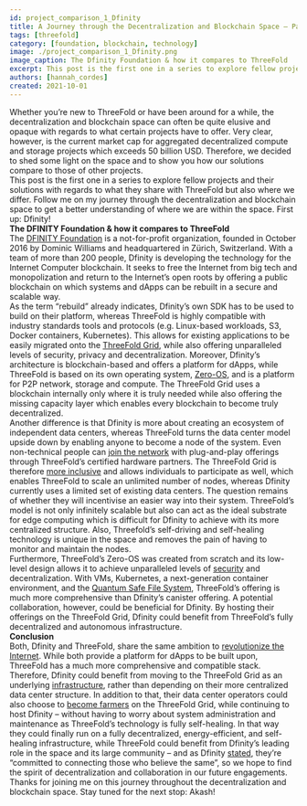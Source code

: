 ```yaml
---
id: project_comparison_1_Dfinity
title: A Journey through the Decentralization and Blockchain Space – Part One: Dfinity
tags: [threefold]
category: [foundation, blockchain, technology]
image: ./project_comparison_1_Dfinity.png
image_caption: The Dfinity Foundation & how it compares to ThreeFold
excerpt: This post is the first one in a series to explore fellow projects and their solutions with regards to what they share with ThreeFold but also where we differ. Follow me on my journey through the space. First up: Dfinity!
authors: [hannah_cordes]
created: 2021-10-01
---
```


Whether you’re new to ThreeFold or have been around for a while, the decentralization and blockchain space can often be quite elusive and opaque with regards to what certain projects have to offer. Very clear, however, is the current market cap for aggregated decentralized compute and storage projects which exceeds 50 billion USD. Therefore, we decided to shed some light on the space and to show you how our solutions compare to those of other projects. 
<br/>
This post is the first one in a series to explore fellow projects and their solutions with regards to what they share with ThreeFold but also where we differ. Follow me on my journey through the decentralization and blockchain space to get a better understanding of where we are within the space. First up: Dfinity!
<br/>
**The DFINITY Foundation & how it compares to ThreeFold**
<br/>
The [DFINITY Foundation](https://dfinity.org/foundation) is a not-for-profit organization, founded in October 2016 by Dominic Williams and headquartered in Zürich, Switzerland. With a team of more than 200 people, Dfinity is developing the technology for the Internet Computer blockchain. It seeks to free the Internet from big tech and monopolization and return to the Internet’s open roots by offering a public blockchain on which systems and dApps can be rebuilt in a secure and scalable way.
<br/>
As the term “rebuild” already indicates, Dfinity’s own SDK has to be used to build on their platform, whereas ThreeFold is highly compatible with industry standards tools and protocols (e.g. Linux-based workloads, S3, Docker containers, Kubernetes). This allows for existing applications to be easily migrated onto the [ThreeFold Grid](https://threefold.io/grid), while also offering unparalleled levels of security, privacy and decentralization. Moreover, Dfinity’s architecture is blockchain-based and offers a platform for dApps, while ThreeFold is based on its own operating system, [Zero-OS](https://threefold.io/how-it-works/zero-os), and is a platform for P2P network, storage and compute. The ThreeFold Grid uses a blockchain internally only where it is truly needed while also offering the missing capacity layer which enables every blockchain to become truly decentralized.
<br/>
Another difference is that Dfinity is more about creating an ecosystem of independent data centers, whereas ThreeFold turns the data center model upside down by enabling anyone to become a node of the system. Even non-technical people can [join the network](https://threefold.io/farming/get_3node) with plug-and-play offerings through ThreeFold’s certified hardware partners. The ThreeFold Grid is therefore [more inclusive](https://www.threefold.io/blog/post/tf_grid_peoples_internet/) and allows individuals to participate as well, which enables ThreeFold to scale an unlimited number of nodes, whereas Dfinity currently uses a limited set of existing data centers. The question remains of whether they will incentivise an easier way into their system. ThreeFold’s model is not only infinitely scalable but also can act as the ideal substrate for edge computing which is difficult for Dfinity to achieve with its more centralized structure. Also, Threefold’s self-driving and self-healing technology is unique in the space and removes the pain of having to monitor and maintain the nodes.
<br/>
Furthermore, ThreeFold’s Zero-OS was created from scratch and its low-level design allows it to achieve unparalleled levels of [security](https://forum.threefold.io/t/security-privacy-on-the-threefold-grid-and-second-best-alternatives-out-there-today/1290) and decentralization. With VMs, Kubernetes, a next-generation container environment, and the [Quantum Safe File System](https://threefold.io/how-it-works/zdbfs), ThreeFold’s offering is much more comprehensive than Dfinity’s canister offering. A potential collaboration, however, could be beneficial for Dfinity. By hosting their offerings on the ThreeFold Grid, Dfinity could benefit from ThreeFold’s fully decentralized and autonomous infrastructure.
<br/>
**Conclusion**
<br/>
Both, Dfinity and ThreeFold, share the same ambition to [revolutionize the Internet](https://tgdaily.com/web/6-dfinity-threefold-are-leading-an-internet-decentralization-revolution/). While both provide a platform for dApps to be built upon, ThreeFold has a much more comprehensive and compatible stack. Therefore, Dfinity could benefit from moving to the ThreeFold Grid as an underlying [infrastructure](https://www.forbes.com/sites/johnkoetsier/2020/06/20/largest-distributed-peer-to-peer-grid-on-the-planet-laying-foundation-for-a-decentralized-internet/), rather than depending on their more centralized data center structure. In addition to that, their data center operators could also choose to [become farmers](https://threefold.io/farming/get_3node) on the ThreeFold Grid, while continuing to host Dfinity – without having to worry about system administration and maintenance as ThreeFold’s technology is fully self-healing. In that way they could finally run on a fully decentralized, energy-efficient, and self-healing infrastructure, while ThreeFold could benefit from Dfinity’s leading role in the space and its large community – and as Dfinity [stated](https://dfinity.org/foundation), they’re “committed to connecting those who believe the same”, so we hope to find the spirit of decentralization and collaboration in our future engagements.
<br/>
Thanks for joining me on this journey throughout the decentralization and blockchain space. Stay tuned for the next stop: Akash!
<br/>
